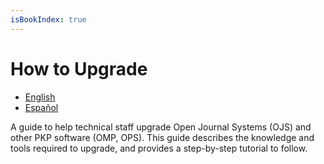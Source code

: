 ```yaml
---
isBookIndex: true
---
```


# How to Upgrade

* [English](./en/)
* [Español](./es/)

A guide to help technical staff upgrade Open Journal Systems (OJS) and other PKP software (OMP, OPS). This guide describes the knowledge and tools required to upgrade, and provides a step-by-step tutorial to follow.
